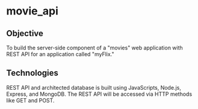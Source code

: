 # movie_api

## Objective
To build the server-side component of a "movies" web application with REST API 
for an application called "myFlix."

## Technologies
REST API and architected database is built using JavaScripts, Node.js, Express, 
and MongoDB. The REST API will be accessed via HTTP methods like GET and POST.
